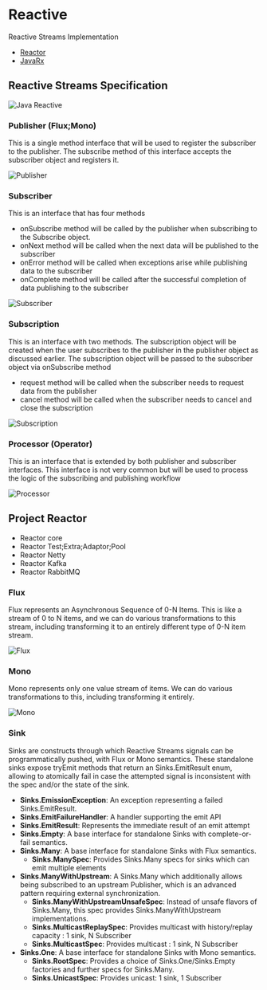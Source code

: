 # Reactive
Reactive Streams Implementation 
- [Reactor](https://projectreactor.io/)
- [JavaRx](https://github.com/ReactiveX/RxJava)

## Reactive Streams Specification
![Java Reactive](https://miro.medium.com/v2/resize:fit:640/format:webp/0*Boh8h9YJ79LdXOl5.jpeg)
### Publisher (Flux;Mono)
This is a single method interface that will be used to register the subscriber to the publisher. The subscribe method of this interface accepts the subscriber object and registers it.

![Publisher](https://miro.medium.com/v2/resize:fit:640/format:webp/0*DksX5DKVJgqmgbyo.png)

### Subscriber

This is an interface that has four methods
- onSubscribe method will be called by the publisher when subscribing to the Subscribe object.
- onNext method will be called when the next data will be published to the subscriber
- onError method will be called when exceptions arise while publishing data to the subscriber
- onComplete method will be called after the successful completion of data publishing to the subscriber

![Subscriber](https://miro.medium.com/v2/resize:fit:640/format:webp/0*p1n-O-3mg8GAsCWy.png)

### Subscription

This is an interface with two methods. The subscription object will be created when the user subscribes to the publisher in the publisher object as discussed earlier. The subscription object will be passed to the subscriber object via onSubscribe method
- request method will be called when the subscriber needs to request data from the publisher
- cancel method will be called when the subscriber needs to cancel and close the subscription

![Subscription](https://miro.medium.com/v2/resize:fit:640/format:webp/0*LGXjQPVwOv0nP4bM.png)

### Processor (Operator)

This is an interface that is extended by both publisher and subscriber interfaces. This interface is not very common but will be used to process the logic of the subscribing and publishing workflow

![Processor](https://miro.medium.com/v2/resize:fit:720/format:webp/0*y0vILBzlmLThhI9D.png)

## Project Reactor
- Reactor core
- Reactor Test;Extra;Adaptor;Pool
- Reactor Netty
- Reactor Kafka
- Reactor RabbitMQ
  
### Flux

Flux represents an Asynchronous Sequence of 0-N Items. This is like a stream of 0 to N items, and we can do various transformations to this stream, including transforming it to an entirely different type of 0-N item stream.

![Flux](https://miro.medium.com/v2/resize:fit:640/format:webp/0*dahFWzPbgq5EXwoE.png)

### Mono

Mono represents only one value stream of items. We can do various transformations to this, including transforming it entirely.

![Mono](https://miro.medium.com/v2/resize:fit:720/0*YbFa5e6k_DO4zsEn)

### Sink

Sinks are constructs through which Reactive Streams signals can be programmatically pushed, with Flux or Mono semantics. These standalone sinks expose tryEmit methods that return an Sinks.EmitResult enum, allowing to atomically fail in case the attempted signal is inconsistent with the spec and/or the state of the sink. 

- **Sinks.EmissionException**:  An exception representing a failed Sinks.EmitResult.
- **Sinks.EmitFailureHandler**: A handler supporting the emit API
- **Sinks.EmitResult**: Represents the immediate result of an emit attempt
- **Sinks.Empty<T>**: A base interface for standalone Sinks with complete-or-fail semantics.
- **Sinks.Many<T>**: A base interface for standalone Sinks with Flux semantics.
    - **Sinks.ManySpec**: Provides Sinks.Many specs for sinks which can emit multiple elements
- **Sinks.ManyWithUpstream<T>**: A Sinks.Many which additionally allows being subscribed to an upstream Publisher, which is an advanced pattern requiring external synchronization.
    - **Sinks.ManyWithUpstreamUnsafeSpec**: Instead of unsafe flavors of Sinks.Many, this spec provides Sinks.ManyWithUpstream implementations.
    - **Sinks.MulticastReplaySpec**: Provides multicast with history/replay capacity : 1 sink, N Subscriber
    - **Sinks.MulticastSpec**: Provides multicast : 1 sink, N Subscriber
- **Sinks.One<T>**: A base interface for standalone Sinks with Mono semantics.
    - **Sinks.RootSpec**:  Provides a choice of Sinks.One/Sinks.Empty factories and further specs for Sinks.Many.
    - **Sinks.UnicastSpec**: Provides unicast: 1 sink, 1 Subscriber

